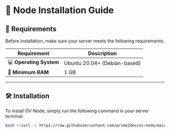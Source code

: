 # 🚀 Node Installation Guide

## 🧩 Requirements

Before installation, make sure your server meets the following requirements:

| Requirement | Description |
|--------------|-------------|
| 💻 **Operating System** | Ubuntu 20.04+ (Debian-based) |
| 🧠 **Minimum RAM** | 1 GB |

---

## 🛠️ Installation

To install OV-Node, simply run the following command in your server terminal:

```bash
bash <(curl -s https://raw.githubusercontent.com/primeZdev/ov-node/main/install.sh)
```


